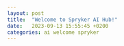 ```yaml
---
layout: post
title:  "Welcome to Spryker AI Hub!"
date:   2023-09-13 15:55:45 +0200
categories: ai welcome spryker
---
```


